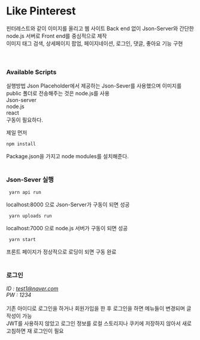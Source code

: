 # Like Pinterest
핀터레스트와 같이 이미지를 올리고 웹 사이트
Back end 없이 Json-Server와 간단한 node.js 서버로 Front end를 중심적으로 제작<br>
이미지 태그 검색, 상세페이지 팝업, 페이지네이션, 로그인, 댓글, 좋아요 기능 구현    
<br>
<br>
### Available Scripts
실행방법 Json Placeholder에서 제공하는 Json-Sever를 사용했으며 이미지를 public 폴더로 전송해주는 것은 node.js를 사용<br>
Json-server <br>
node.js <br>
react<br>
구동이 필요하다.<br>

제일 먼저
```bash
npm install
```
Package.json을 가지고 node modules를 설치해준다.
<br>
<br>

### Json-Sever 실행
```bash
 yarn api run
```
localhost:8000 으로 Json-Server가 구동이 되면 성공

```bash
 yarn uploads run
```
localhost:7000 으로 node.js 서버가 구동이 되면 성공

```bash
 yarn start
```
프론트 페이지가 정상적으로 로딩이 되면 구동 완료
<br>
<br>

### 로그인
*ID : test1@naver.com<br>*
*PW : 1234<br>*
<br>
기존 아이디로 로그인을 하거나 회원가입을 한 후 로그인을 하면 메뉴들이 변경되며 글 작성이 가능<br>
JWT를 사용하지 않았고 로그인 정보를 로컬 스토리지나 쿠키에 저장하지 않아서 새로고침하면 재 로그인이 필요<br>
